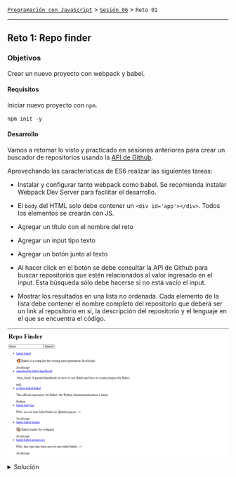[`Programación con JavaScript`](../../Readme.md) > [`Sesión 06`](../Readme.md) > `Reto 01`

---

## Reto 1: Repo finder

### Objetivos

Crear un nuevo proyecto con webpack y babel.

#### Requisitos

Iniciar nuevo proyecto con `npm`.

```
npm init -y
```

#### Desarrollo

Vamos a retomar lo visto y practicado en sesiones anteriores para crear un buscador de repositorios usando la 
[API de Github](https://developer.github.com/v3/search/). 

Aprovechando las características de ES6 realizar las siguientes tareas:

- Instalar y configurar tanto webpack como babel. Se recomienda instalar Webpack Dev Server para facilitar el 
desarrollo.

- El `body` del HTML solo debe contener un `<div id='app'></div>`. Todos los elementos se crearán con JS.

- Agregar un título con el nombre del reto

- Agregar un input tipo texto

- Agregar un botón junto al texto

- Al hacer click en el botón se debe consultar la API de Github para buscar repositorios que estén relacionados al valor 
ingresado en el input. Esta búsqueda sólo debe hacerse si no está vacío el input.

- Mostrar los resultados en una lista no ordenada. Cada elemento de la lista debe contener el nombre completo del 
repositorio que deberá ser un link al repositorio en sí, la descripción del repositorio y el lenguaje en el que se 
encuentra el código.

![Repo Finder](./assets/repo-finder.png)

<details>
  <summary>Solución</summary>

El [siguiente código](./repo-finder) debe tomarse como una guía ya que no hay una única solución al reto debido a la 
complejidad del mismo.


</details>
